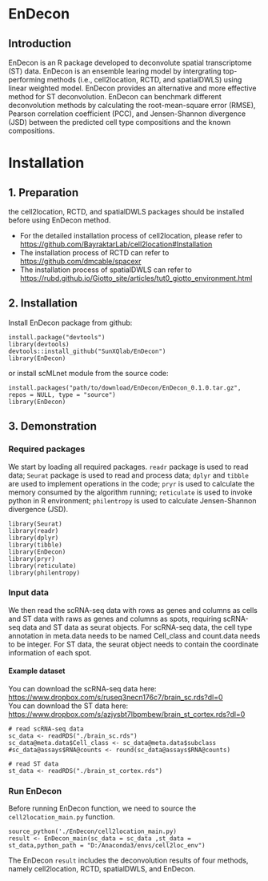 # EnDecon

## Introduction

EnDecon is an R package developed to deconvolute spatial transcriptome (ST) data. EnDecon is an ensemble learing model by intergrating top-performing methods (i.e., cell2location, RCTD, and spatialDWLS) using linear weighted model. EnDecon provides an alternative and more effective method for ST deconvolution. EnDecon can benchmark different deconvolution methods by calculating the root-mean-square error (RMSE), Pearson correlation coefficient (PCC), and Jensen-Shannon divergence (JSD) between the predicted cell type compositions and the known compositions.

# Installation

## 1. Preparation
the cell2location, RCTD, and spatialDWLS packages should be installed before using EnDecon method.
* For the detailed installation process of cell2location, please refer to https://github.com/BayraktarLab/cell2location#Installation
* The installation process of RCTD can refer to https://github.com/dmcable/spacexr
* The installation process of spatialDWLS can refer to https://rubd.github.io/Giotto_site/articles/tut0_giotto_environment.html

## 2. Installation 
Install EnDecon package from github:<br> 
```
install.package("devtools")
library(devtools)
devtools::install_github("SunXQlab/EnDecon")
library(EnDecon)
```
or install scMLnet module from the source code:
```
install.packages("path/to/download/EnDecon/EnDecon_0.1.0.tar.gz", repos = NULL, type = "source")
library(EnDecon)
```
## 3. Demonstration

### Required packages
We start by loading all required packages. `readr` package is used to read data; `Seurat` package is used to read and process data; `dplyr` and `tibble` are used to implement operations in the code; `pryr` is  used to calculate the memory consumed by the algorithm running; `reticulate` is  used to invoke python in R environment; `philentropy` is used to calculate Jensen-Shannon divergence (JSD).
```
library(Seurat)
library(readr)
library(dplyr)
library(tibble)
library(EnDecon)
library(pryr)
library(reticulate)
library(philentropy)
```
### Input data
We then read the scRNA-seq data with rows as genes and columns as cells and ST data with raws as genes and columns as spots, requiring scRNA-seq data and ST data as seurat objects. For scRNA-seq data, the cell type annotation in meta.data needs to be named Cell_class and count.data needs to be integer. For ST data, the seurat object needs to contain the coordinate information of each spot.

#### Example dataset
You can download the scRNA-seq data here:<br>
https://www.dropbox.com/s/ruseq3necn176c7/brain_sc.rds?dl=0 <br>
You can download the ST data here:<br>
https://www.dropbox.com/s/azjysbt7lbpmbew/brain_st_cortex.rds?dl=0
```
# read scRNA-seq data
sc_data <- readRDS("./brain_sc.rds")
sc_data@meta.data$Cell_class <- sc_data@meta.data$subclass
#sc_data@assays$RNA@counts <- round(sc_data@assays$RNA@counts)

# read ST data
st_data <- readRDS("./brain_st_cortex.rds") 
```
### Run EnDecon
Before running EnDecon function, we need to source the `cell2location_main.py` function.
```
source_python('./EnDecon/cell2location_main.py)
result <- EnDecon_main(sc_data = sc_data ,st_data = st_data,python_path = "D:/Anaconda3/envs/cell2loc_env")
```
The EnDecon `result` includes the deconvolution results of four methods, namely cell2location, RCTD, spatialDWLS, and EnDecon.
